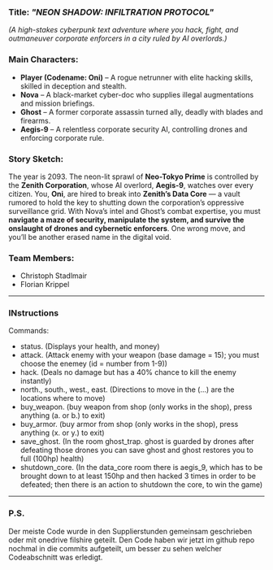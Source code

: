 ### **Title:** *"NEON SHADOW: INFILTRATION PROTOCOL"*  
*(A high-stakes cyberpunk text adventure where you hack, fight, and outmaneuver corporate enforcers in a city ruled by AI overlords.)*  

### **Main Characters:**  
- **Player (Codename: Oni)** – A rogue netrunner with elite hacking skills, skilled in deception and stealth.  
- **Nova** – A black-market cyber-doc who supplies illegal augmentations and mission briefings.  
- **Ghost** – A former corporate assassin turned ally, deadly with blades and firearms.  
- **Aegis-9** – A relentless corporate security AI, controlling drones and enforcing corporate rule.  

### **Story Sketch:**  
The year is 2093. The neon-lit sprawl of **Neo-Tokyo Prime** is controlled by the **Zenith Corporation**, 
whose AI overlord, **Aegis-9**, watches over every citizen. 
You, **Oni**, are hired to break into **Zenith’s Data Core** — 
a vault rumored to hold the key to shutting down the corporation’s oppressive surveillance grid. 
With Nova’s intel and Ghost’s combat expertise, 
you must **navigate a maze of security, manipulate the system, and survive the onslaught of drones and cybernetic enforcers**. 
One wrong move, and you’ll be another erased name in the digital void.  

### **Team Members:**  
- Christoph Stadlmair
- Florian Krippel

---
### INstructions
Commands:
- status. (Displays your health, and money)
- attack. (Attack enemy with your weapon (base damage = 15); you must choose the enemey (id = number from 1-9))
- hack. (Deals no damage but has a 40% chance to kill the enemy instantly)
- north., south., west., east. (Directions to move in the (...) are the locations where to move)
- buy_weapon. (buy weapon from shop (only works in the shop), press anything (a. or b.) to exit)
- buy_armor. (buy armor from shop (only works in the shop), press anything (x. or y.) to exit)
- save_ghost. (In the room ghost_trap. ghost is guarded by drones after defeating those drones you can save ghost and ghost restores you to full (100hp) health)
- shutdown_core. (In the data_core room there is aegis_9, which has to be brought down to at least 150hp and then hacked 3 times in order to be defeated; then there is an action to shutdown the core, to win the game)

---
### P.S.

Der meiste Code wurde in den Supplierstunden gemeinsam geschrieben oder mit onedrive filshire geteilt. Den Code haben wir jetzt im github repo nochmal in die commits aufgeteilt, um besser zu sehen welcher Codeabschnitt was erledigt.
